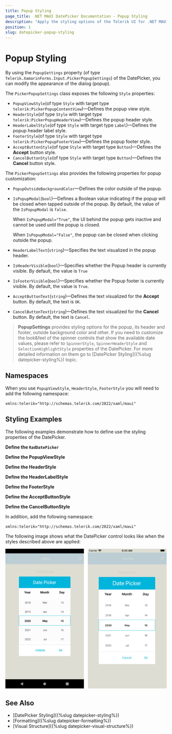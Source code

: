 ```yaml
---
title: Popup Styling
page_title: .NET MAUI DatePicker Documentation - Popup Styling
description: "Apply the styling options of the Telerik UI for .NET MAUI DatePicker Popup."
position: 1
slug: datepicker-popup-styling
---
```


# Popup Styling

By using the `PopupSettings` property (of type `Telerik.XamarinForms.Input.PickerPopupSettings`) of the DatePicker, you can modify the appearance of the dialog (popup). 

The `PickerPopupSettings` class exposes the following `Style` properties:

* `PopupViewStyle`(of type `Style` with target type `telerik:PickerPopupContentView`)&mdash;Defines the popup view style.
* `HeaderStyle`(of type `Style` with target type `telerik:PickerPopupHeaderView`)&mdash;Defines the popup header style.
* `HeaderLabelStyle`(of type `Style` with target type `Label`)&mdash;Defines the popup header label style.
* `FooterStyle`(of type `Style` with target type `telerik:PickerPopupFooterView`)&mdash;Defines the popup footer style.
* `AcceptButtonStyle`(of type `Style` with target type `Button`)&mdash;Defines the **Accept** button style.
* `CancelButtonStyle`(of type `Style` with target type `Button`)&mdash;Defines the **Cancel** button style.


The `PickerPopupSettings` also provides the following properties for popup customization:


* `PopupOutsideBackgroundColor`&mdash;Defines the color outside of the popup.
* `IsPopupModal`(`bool`)&mdash;Defines a Boolean value indicating if the popup will be closed when tapped outside of the popup. By default, the value of the `IsPopupModal` is `false`.

	When `IsPopupModal="True"`, the UI behind the popup gets inactive and cannot be used until the popup is closed.

	When `IsPopupModal="False"`, the popup can be closed when clicking outside the popup. 	

* `HeaderLabelText`(`string`)&mdash;Specifies the text visualized in the popup header.
* `IsHeaderVisible`(`bool`)&mdash;Specifies whether the Popup header is currently visible. By default, the value is `True`
* `IsFooterVisible`(`bool`)&mdash;Specifies whether the Popup footer is currently visible. By default, the value is `True`.
* `AcceptButtonText`(`string`)&mdash;Defines the text visualized for the **Accept** button. By default, the text is `OK`.
* `CancelButtonText`(`string`)&mdash;Defines the text visualized for the **Cancel** button. By default, the text is `Cancel`.

> __PopupSettings__ provides styling options for the popup, its header and footer, outside background color and other. If you need to customize the look&feel of the spinner controls that show the available date values, please refer to `SpinnerStyle`, `SpinnerHeaderStyle` and `SelectionHighlightStyle` properties of the DatePicker. For more detailed information on them go to [DatePicker Styling]({%slug datepicker-styling%}) topic.

## Namespaces

When you use `PopupViewStyle`, `HeaderStyle`, `FooterStyle` you will need to add the following namespace:

```XAML
xmlns:telerik="http://schemas.telerik.com/2022/xaml/maui"
```

## Styling Examples

The following examples demonstrate how to define use the styling properties of the DatePicker.

**Define the `RadDatePicker`**

<snippet id='datepicker-popup-style' />

**Define the PopupViewStyle**

<snippet id='datepicker-style-popupview-style' />

**Define the HeaderStyle**

<snippet id='datepicker-style-header-style' />

**Define the HeaderLabelStyle**

<snippet id='datepicker-style-header-label-style' />

**Define the FooterStyle**

<snippet id='datepicker-style-footer-style' />

**Define the AcceptButtonStyle**

<snippet id='datepicker-style-accept-button-style' />

**Define the CancelButtonStyle**

<snippet id='datepicker-style-cancel-button-style' />


In addition, add the following namespace:

 ```XAML
xmlns:telerik="http://schemas.telerik.com/2022/xaml/maui"
 ```

The following image shows what the DatePicker control looks like when the styles described above are applied:

![DatePicker](../images/datepicker_style.png)

## See Also

- [DatePicker Styling]({%slug datepicker-styling%})
- [Formatting]({%slug datepicker-formatting%})
- [Visual Structure]({%slug datepicker-visual-structure%})
